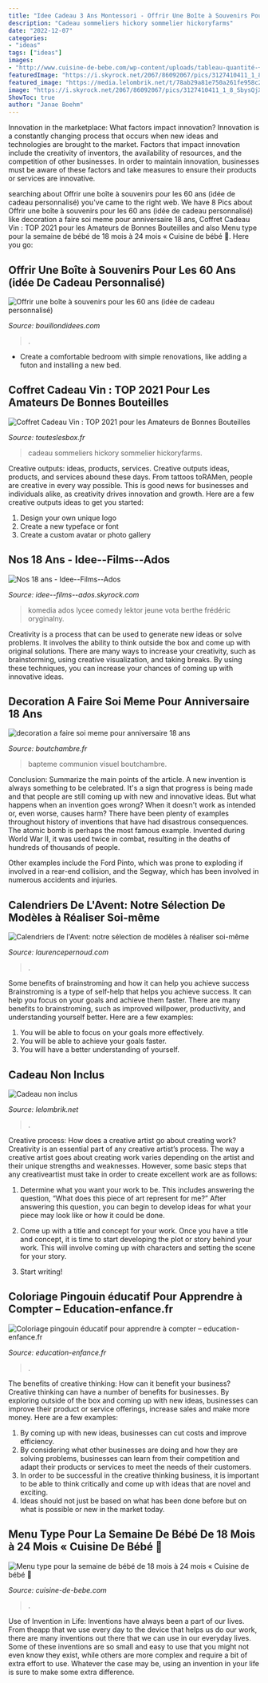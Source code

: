 ```yaml
---
title: "Idee Cadeau 3 Ans Montessori - Offrir Une Boîte à Souvenirs Pour Les 60 Ans (idée De Cadeau Personnalisé)"
description: "Cadeau sommeliers hickory sommelier hickoryfarms"
date: "2022-12-07"
categories:
- "ideas"
tags: ["ideas"]
images:
- "http://www.cuisine-de-bebe.com/wp-content/uploads/tableau-quantité-+18mois.jpg"
featuredImage: "https://i.skyrock.net/2067/86092067/pics/3127410411_1_8_SbysQjXK.jpg"
featured_image: "https://media.lelombrik.net/t/78ab29a81e750a261fe958c2e37b542c/f/78ab29a81e750a261fe958c2e37b542c.jpg"
image: "https://i.skyrock.net/2067/86092067/pics/3127410411_1_8_SbysQjXK.jpg"
ShowToc: true
author: "Janae Boehm"
---
```



Innovation in the marketplace: What factors impact innovation?
Innovation is a constantly changing process that occurs when new ideas and technologies are brought to the market. Factors that impact innovation include the creativity of inventors, the availability of resources, and the competition of other businesses. In order to maintain innovation, businesses must be aware of these factors and take measures to ensure their products or services are innovative.

	

		
searching about Offrir une boîte à souvenirs pour les 60 ans (idée de cadeau personnalisé) you've came to the right web. We have 8 Pics about Offrir une boîte à souvenirs pour les 60 ans (idée de cadeau personnalisé) like decoration a faire soi meme pour anniversaire 18 ans, Coffret Cadeau Vin : TOP 2021 pour les Amateurs de Bonnes Bouteilles and also Menu type pour la semaine de bébé de 18 mois à 24 mois « Cuisine de bébé 👼. Here you go:
		
    
## Offrir Une Boîte à Souvenirs Pour Les 60 Ans (idée De Cadeau Personnalisé)

<img loading=lazy src="http://bouillondidees.com/wp-content/uploads/2016/09/DIY-fête-dété-déci-cadeau-mouli-à-vent-fanion-guirlande-étoile-boîte-60-ans-de-souvenir-1024x568.jpg" onerror="this.onerror=null;this.src='https://tse1.mm.bing.net/th?id=OIP.lFHdmtmc-xL6Ng3-uiAnsQHaEG&amp;pid=15.1';" alt="Offrir une boîte à souvenirs pour les 60 ans (idée de cadeau personnalisé)">

_Source: bouillondidees.com_

>. 

	

- Create a comfortable bedroom with simple renovations, like adding a futon and installing a new bed. 

    
## Coffret Cadeau Vin : TOP 2021 Pour Les Amateurs De Bonnes Bouteilles

<img loading=lazy src="https://touteslesbox.fr/wp-content/uploads/2020/12/sommeliers-finest-napa-valley-wine-gift-set-7669-1.jpg" onerror="this.onerror=null;this.src='https://tse1.mm.bing.net/th?id=OIP.wosUUp_04vonfJBDUpReMwHaHa&amp;pid=15.1';" alt="Coffret Cadeau Vin : TOP 2021 pour les Amateurs de Bonnes Bouteilles">

_Source: touteslesbox.fr_

>cadeau sommeliers hickory sommelier hickoryfarms. 

	

Creative outputs: ideas, products, services.
Creative outputs ideas, products, and services abound these days. From tattoos toRAMen, people are creative in every way possible. This is good news for businesses and individuals alike, as creativity drives innovation and growth. Here are a few creative outputs ideas to get you started:
1. Design your own unique logo
2. Create a new typeface or font
3. Create a custom avatar or photo gallery

    
## Nos 18 Ans - Idee--Films--Ados

<img loading=lazy src="https://i.skyrock.net/2067/86092067/pics/3127410411_1_8_SbysQjXK.jpg" onerror="this.onerror=null;this.src='https://tse2.mm.bing.net/th?id=OIP.Z2L236z83toLZ4Ge8nYk1AHaKE&amp;pid=15.1';" alt="Nos 18 ans - Idee--Films--Ados">

_Source: idee--films--ados.skyrock.com_

>komedia ados lycee comedy lektor jeune vota berthe frédéric oryginalny. 

	

Creativity is a process that can be used to generate new ideas or solve problems. It involves the ability to think outside the box and come up with original solutions. There are many ways to increase your creativity, such as brainstorming, using creative visualization, and taking breaks. By using these techniques, you can increase your chances of coming up with innovative ideas.

    
## Decoration A Faire Soi Meme Pour Anniversaire 18 Ans

<img loading=lazy src="http://www.boutchambre.fr/wp-content/uploads/2016/09/decoration-a-faire-soi-meme-pour-anniversaire-18-ans-9.jpg" onerror="this.onerror=null;this.src='https://tse2.mm.bing.net/th?id=OIP.q8JpW-7LA8VnaF8A0XANqgHaE7&amp;pid=15.1';" alt="decoration a faire soi meme pour anniversaire 18 ans">

_Source: boutchambre.fr_

>bapteme communion visuel boutchambre. 

	

Conclusion: Summarize the main points of the article.
A new invention is always something to be celebrated. It's a sign that progress is being made and that people are still coming up with new and innovative ideas. But what happens when an invention goes wrong? When it doesn't work as intended or, even worse, causes harm?
There have been plenty of examples throughout history of inventions that have had disastrous consequences. The atomic bomb is perhaps the most famous example. Invented during World War II, it was used twice in combat, resulting in the deaths of hundreds of thousands of people.

Other examples include the Ford Pinto, which was prone to exploding if involved in a rear-end collision, and the Segway, which has been involved in numerous accidents and injuries.

    
## Calendriers De L&#039;Avent: Notre Sélection De Modèles à Réaliser Soi-même

<img loading=lazy src="https://www.laurencepernoud.com/sites/default/files/styles/body_scale/public/field/image/calendrier_1.jpg?itok=wOMW5cyA" onerror="this.onerror=null;this.src='https://tse4.mm.bing.net/th?id=OIP.pm4sZ0H45DpkyQxT1uu3igHaLA&amp;pid=15.1';" alt="Calendriers de l&#039;Avent: notre sélection de modèles à réaliser soi-même">

_Source: laurencepernoud.com_

>. 

	

Some benefits of brainstroming and how it can help you achieve success
Brainstroming is a type of self-help that helps you achieve success. It can help you focus on your goals and achieve them faster. There are many benefits to brainstroming, such as improved willpower, productivity, and understanding yourself better. Here are a few examples: 
1) You will be able to focus on your goals more effectively.
2) You will be able to achieve your goals faster.
3) You will have a better understanding of yourself.

    
## Cadeau Non Inclus

<img loading=lazy src="https://media.lelombrik.net/t/78ab29a81e750a261fe958c2e37b542c/f/78ab29a81e750a261fe958c2e37b542c.jpg" onerror="this.onerror=null;this.src='https://tse1.mm.bing.net/th?id=OIP.oOoRm3MfuWJm-Tuarxmi_QHaE3&amp;pid=15.1';" alt="Cadeau non inclus">

_Source: lelombrik.net_

>. 

	

Creative process: How does a creative artist go about creating work?
Creativity is an essential part of any creative artist’s process. The way a creative artist goes about creating work varies depending on the artist and their unique strengths and weaknesses. However, some basic steps that any creativeartist must take in order to create excellent work are as follows:
1. Determine what you want your work to be. This includes answering the question, “What does this piece of art represent for me?” After answering this question, you can begin to develop ideas for what your piece may look like or how it could be done.

2. Come up with a title and concept for your work. Once you have a title and concept, it is time to start developing the plot or story behind your work. This will involve coming up with characters and setting the scene for your story.

3. Start writing!

    
## Coloriage Pingouin éducatif Pour Apprendre à Compter – Education-enfance.fr

<img loading=lazy src="https://www.education-enfance.fr/wp-content/uploads/2015/02/pingouin_colriage_apprendre_a_compter-2.jpg" onerror="this.onerror=null;this.src='https://tse3.mm.bing.net/th?id=OIP.OAujmlqrqjPOumbSF7t2eAHaKT&amp;pid=15.1';" alt="Coloriage pingouin éducatif pour apprendre à compter – education-enfance.fr">

_Source: education-enfance.fr_

>. 

	

The benefits of creative thinking: How can it benefit your business?
Creative thinking can have a number of benefits for businesses. By exploring outside of the box and coming up with new ideas, businesses can improve their product or service offerings, increase sales and make more money. Here are a few examples:
1. By coming up with new ideas, businesses can cut costs and improve efficiency.
2. By considering what other businesses are doing and how they are solving problems, businesses can learn from their competition and adapt their products or services to meet the needs of their customers.
3. In order to be successful in the creative thinking business, it is important to be able to think critically and come up with ideas that are novel and exciting.
4. Ideas should not just be based on what has been done before but on what is possible or new in the market today.

    
## Menu Type Pour La Semaine De Bébé De 18 Mois à 24 Mois « Cuisine De Bébé 👼

<img loading=lazy src="http://www.cuisine-de-bebe.com/wp-content/uploads/tableau-quantité-+18mois.jpg" onerror="this.onerror=null;this.src='https://tse1.mm.bing.net/th?id=OIP.bLT1FRFZfPliE2aDjDU1PgHaC8&amp;pid=15.1';" alt="Menu type pour la semaine de bébé de 18 mois à 24 mois « Cuisine de bébé 👼">

_Source: cuisine-de-bebe.com_

>. 

	

Use of Invention in Life:
Inventions have always been a part of our lives. From theapp that we use every day to the device that helps us do our work, there are many inventions out there that we can use in our everyday lives. Some of these inventions are so small and easy to use that you might not even know they exist, while others are more complex and require a bit of extra effort to use. Whatever the case may be, using an invention in your life is sure to make some extra difference.

